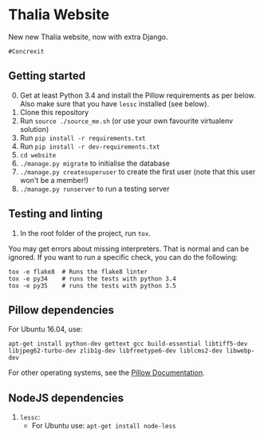 Thalia Website
==============

New new Thalia website, now with extra Django.

    #Concrexit

Getting started
---------------

0. Get at least Python 3.4 and install the Pillow requirements as per below.
   Also make sure that you have `lessc` installed (see below).
1. Clone this repository
2. Run `source ./source_me.sh` (or use your own favourite virtualenv solution)
3. Run `pip install -r requirements.txt`
4. Run `pip install -r dev-requirements.txt`
5. `cd website`
6. `./manage.py migrate` to initialise the database
7. `./manage.py createsuperuser` to create the first user (note that this user won't be a member!)
8. `./manage.py runserver` to run a testing server

Testing and linting
-------------------

1. In the root folder of the project, run `tox`.

You may get errors about missing interpreters. That is normal and can be 
ignored. If you want to run a specific check, you can do the following:

    tox -e flake8  # Runs the flake8 linter
    tox -e py34    # runs the tests with python 3.4
    tox -e py35    # runs the tests with python 3.5

Pillow dependencies
-------------------

For Ubuntu 16.04, use:

    apt-get install python-dev gettext gcc build-essential libtiff5-dev libjpeg62-turbo-dev zlib1g-dev libfreetype6-dev liblcms2-dev libwebp-dev

For other operating systems, see the [Pillow Documentation][pillow-install].


[pillow-install]: https://pillow.readthedocs.io/en/latest/installation.html

NodeJS dependencies
-----------------------
1. `lessc`:
   * For Ubuntu  use: `apt-get install node-less`
